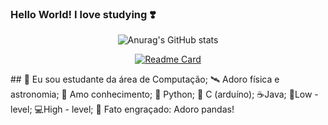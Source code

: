 ### Hello World! I love studying ❣️

<!--
**JuJubali/JuJubali** is a ✨ _special_ ✨ repository because its `README.md` (this file) appears on your GitHub profile.

Here are some ideas to get you started:

-->
<div align="center">

 ![Anurag's GitHub stats](https://github-readme-stats.vercel.app/api?username=Jujubali&theme=dark&show_icons=true)
 
  [![Readme Card](https://github-readme-stats.vercel.app/api/pin/?username=JuJubali&repo=Mathlove)](https://github.com/JuJubali/Mathlove)
 
 </div>
    ##
    🔭 Eu sou estudante da área de Computação;   
    🛰️ Adoro física e astronomia;
    💓 Amo conhecimento;
    🐍 Python;
    🤖 C (arduíno);
    ☕Java;
    🤖Low - level;
    💻High - level;
    🐼 Fato engraçado: Adoro pandas!

